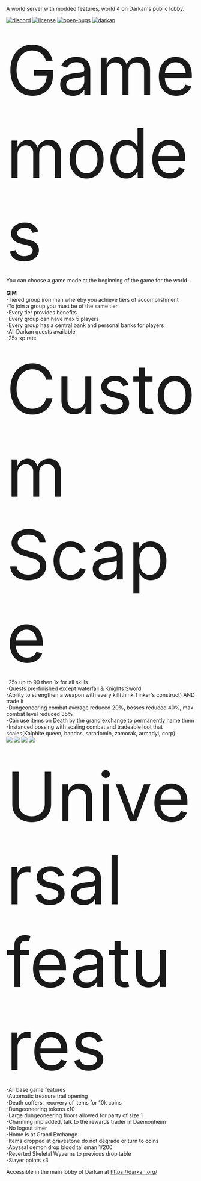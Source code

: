 A world server with modded features, world 4 on Darkan's public lobby.

[![discord][discord-badge]][discord-link] [![license][license-badge]][gnu-gpl-link] [![open-bugs][bug-badge]][bug-link] [![darkan](https://snapcraft.io/darkan/badge.svg)](https://snapcraft.io/darkan)

[discord-link]: https://discord.gg/Z32ggEB
[discord-badge]: https://img.shields.io/discord/118102728026095623?label=discord&logo=discord

[gnu-gpl-link]: https://www.gnu.org/licenses/gpl-3.0.en.html
[license-badge]: https://img.shields.io/badge/license-GPLv3-blue.svg

[bug-link]: https://github.com/titandino/darkan-world-server/issues
[bug-badge]: https://img.shields.io/github/issues-raw/titandino/darkan-world-server/bug?label=open%20bugs

<span style="font-size:13em;">Game modes</span><br>
You can choose a game mode at the beginning of the game for the world. <br><br>
<b>GIM</b><br>
-Tiered group iron man whereby you achieve tiers of accomplishment<br>
-To join a group you must be of the same tier<br>
-Every tier provides benefits<br>
-Every group can have max 5 players<br>
-Every group has a central bank and personal banks for players<br>
-All Darkan quests available<br>
-25x xp rate<br>
<br>
<span style="font-size:13em;">Custom Scape</span><br>
-25x up to 99 then 1x for all skills<br>
-Quests pre-finished except waterfall & Knights Sword<br>
-Ability to strengthen a weapon with every kill(think Tinker's construct) AND trade it<br>
-Dungeoneering combat average reduced 20%, bosses reduced 40%, max combat level reduced 35%<br>
-Can use items on Death by the grand exchange to permanently name them<br>
-Instanced bossing with scaling combat and tradeable loot that scales(Kalphite queen, bandos, saradomin, zamorak, armadyl, corp)<br>
<img src="https://i.imgur.com/4QbqZfD.png">
<img src="https://i.imgur.com/E1exlcR.png">
<img src="https://i.imgur.com/M6hbeaK.png">
<img src="https://i.imgur.com/tKFZ95w.png">


<br>
<span style="font-size:13em;">Universal features</span><br>
-All base game features<br>
-Automatic treasure trail opening<br>
-Death coffers, recovery of items for 10k coins<br>
-Dungeoneering tokens x10<br>
-Large dungeoneering floors allowed for party of size 1<br>
-Charming imp added, talk to the rewards trader in Daemonheim<br>
-No logout timer<br>
-Home is at Grand Exchange<br>
-Items dropped at gravestone do not degrade or turn to coins<br>
-Abyssal demon drop blood talisman 1/200<br>
-Reverted Skeletal Wyverns to previous drop table<br>
-Slayer points x3<br>


Accessible in the main lobby of Darkan at https://darkan.org/
